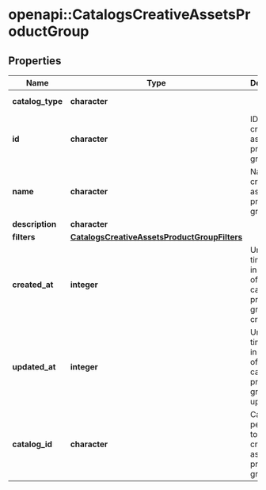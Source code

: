 # openapi::CatalogsCreativeAssetsProductGroup


## Properties
Name | Type | Description | Notes
------------ | ------------- | ------------- | -------------
**catalog_type** | **character** |  | [Enum: [CREATIVE_ASSETS]] 
**id** | **character** | ID of the creative assets product group. | [Pattern: ^\\d+$] 
**name** | **character** | Name of creative assets product group | [optional] 
**description** | **character** |  | [optional] 
**filters** | [**CatalogsCreativeAssetsProductGroupFilters**](CatalogsCreativeAssetsProductGroupFilters.md) |  | 
**created_at** | **integer** | Unix timestamp in seconds of when catalog product group was created. | [optional] 
**updated_at** | **integer** | Unix timestamp in seconds of last time catalog product group was updated. | [optional] 
**catalog_id** | **character** | Catalog id pertaining to the creative assets product group. | [Pattern: ^\\d+$] 


